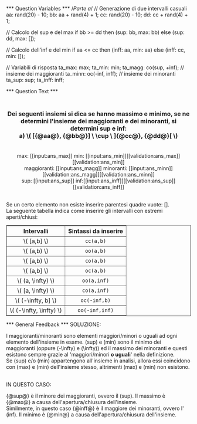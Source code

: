 *** Question Variables ***
/*Parte a*/
// Generazione di due intervalli casuali
aa: rand(20) - 10;
bb: aa + rand(4) + 1;
cc: rand(20) - 10;
dd: cc + rand(4) + 1;

// Calcolo del sup e del max
if bb >= dd then (sup: bb, max: bb) else (sup: dd, max: []);

// Calcolo dell'inf e del min
if aa <= cc then (inff: aa, min: aa) else (inff: cc, min: []);

// Variabili di risposta
ta_max: max;
ta_min: min;
ta_magg: co(sup, +inf);  // insieme dei maggioranti
ta_minn: oc(-inf, inff);  // insieme dei minoranti
ta_sup: sup;
ta_inff: inff;



*** Question Text ***
<h3 style="text-align: center;">
<br>Dei seguenti insiemi si dica se hanno massimo e minimo, se ne determini l’insieme dei maggioranti e dei minoranti, si determini sup e inf:<br>
a) \( [{@aa@}, {@bb@}] \ \cup \ ]{@cc@}, {@dd@}[ \) <br><br>
</h3>
<p style="text-align: center;">
max: [[input:ans_max]] min: [[input:ans_min]][[validation:ans_max]][[validation:ans_min]]<br>
maggioranti: [[input:ans_magg]] minoranti: [[input:ans_minn]][[validation:ans_magg]][[validation:ans_minn]]<br>
sup: [[input:ans_sup]] inf:[[input:ans_inff]][[validation:ans_sup]][[validation:ans_inff]] <br>
 <br>

Se un certo elemento non esiste inserire parentesi quadre vuote: [].<br>
La seguente tabella indica come inserire gli intervalli con estremi aperti/chiusi:
<table width="250" cellspacing="1" cellpadding="0" border="1" style="margin: 0 auto;">
  <tr>
    <th style="text-align: center;">Intervalli</th>
    <th style="text-align: center;">Sintassi da inserire</th>
  </tr>
  <tr>
    <td style="text-align: center;">\( [a,b] \)</td>
    <td style="text-align: center;"><code>cc(a,b)</code></td>
  </tr>
  <tr>
    <td style="text-align: center;">\( (a,b) \)</td>
    <td style="text-align: center;"><code>oo(a,b)</code></td>
  </tr>
  <tr>
    <td style="text-align: center;">\( [a,b) \)</td>
    <td style="text-align: center;"><code>co(a,b)</code></td>
  </tr>
  <tr>
    <td style="text-align: center;">\( (a,b] \)</td>
    <td style="text-align: center;"><code>oc(a,b)</code></td>
  </tr>
 <tr>
    <td style="text-align: center;">\( (a, \infty) \)</td>
    <td style="text-align: center;"><code>oo(a,inf)</code></td>
  </tr>
 <tr>
    <td style="text-align: center;">\( [a, \infty) \)</td>
    <td style="text-align: center;"><code>co(a,inf)</code></td>
  </tr>
 <tr>
    <td style="text-align: center;">\( (-\infty, b] \)</td>
    <td style="text-align: center;"><code>oc(-inf,b)</code></td>
  </tr>
 <tr>
    <td style="text-align: center;">\( (-\infty, \infty) \)</td>
    <td style="text-align: center;"><code>oo(-inf,inf)</code></td>
  </tr>
</table>
</p>


*** General Feedback ***
SOLUZIONE:<br>

I maggioranti/minoranti sono elementi maggiori/minori o uguali ad ogni elemento dell'insieme in esame. \(sup\) e \(min\) sono il minimo dei maggioranti (oppure \(-\infty\) e \(\infty\)) ed il massimo dei minoranti e questi esistono sempre grazie al 'maggiori/minori <b>o uguali</b>' nella definizione.<br>
Se \(sup\) e/o \(min\) appartengono all'insieme in analisi, allora essi coincidono con \(max\) e \(min\) dell'insieme stesso, altrimenti \(max\) e \(min\) non esistono.<br><br>

IN QUESTO CASO: <br>

{@sup@} è il minore dei maggioranti, ovvero il \(sup\). Il massimo è {@max@} a causa dell'apertura/chiusura dell'insieme.<br>
Similmente, in questo caso {@inff@} è il maggiore dei minoranti, ovvero l' \(inf\). Il minimo è {@min@} a causa dell'apertura/chiusura dell'insieme.
